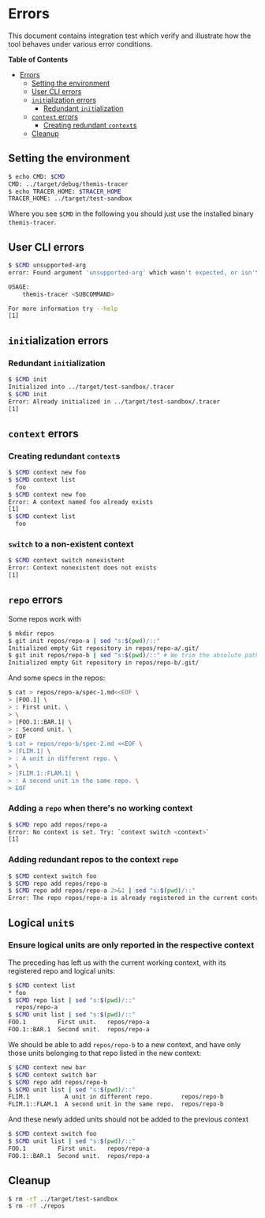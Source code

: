 # Errors

This document contains integration test which verify and illustrate how the tool
behaves under various error conditions.

<!-- markdown-toc start - Don't edit this section. Run M-x markdown-toc-refresh-toc -->
**Table of Contents**

- [Errors](#errors)
    - [Setting the environment](#setting-the-environment)
    - [User CLI errors](#user-cli-errors)
    - [`init`ialization errors](#initialization-errors)
        - [Redundant `init`ialization](#redundant-initialization)
    - [`context` errors](#context-errors)
        - [Creating redundant `context`s](#creating-redundant-contexts)
    - [Cleanup](#cleanup)

<!-- markdown-toc end -->

## Setting the environment

<!-- TODO replace by adding the executable to the path -->
<!-- $MDX set-CMD=../target/debug/themis-tracer,set-TRACER_HOME=../target/test-sandbox -->
```sh
$ echo CMD: $CMD
CMD: ../target/debug/themis-tracer
$ echo TRACER_HOME: $TRACER_HOME
TRACER_HOME: ../target/test-sandbox
```

Where you see `$CMD` in the following you should just use the installed binary
`themis-tracer`.

## User CLI errors

```sh
$ $CMD unsupported-arg
error: Found argument 'unsupported-arg' which wasn't expected, or isn't valid in this context

USAGE:
    themis-tracer <SUBCOMMAND>

For more information try --help
[1]
```

## `init`ialization errors

### Redundant `init`ialization

```sh
$ $CMD init
Initialized into ../target/test-sandbox/.tracer
$ $CMD init
Error: Already initialized in ../target/test-sandbox/.tracer
[1]
```

## `context` errors

### Creating redundant `context`s

```sh
$ $CMD context new foo
$ $CMD context list
  foo
$ $CMD context new foo
Error: A context named foo already exists
[1]
$ $CMD context list
  foo
```

### `switch` to a non-existent context

```sh
$ $CMD context switch nonexistent
Error: Context nonexistent does not exists
[1]
```

## `repo` errors

Some repos work with

```sh
$ mkdir repos
$ git init repos/repo-a | sed "s:$(pwd)/::"
Initialized empty Git repository in repos/repo-a/.git/
$ git init repos/repo-b | sed "s:$(pwd)/::" # We trim the absolute path prefix, for testing purposes
Initialized empty Git repository in repos/repo-b/.git/
```

And some specs in the repos:

```sh
$ cat > repos/repo-a/spec-1.md<<EOF \
> |FOO.1| \
> : First unit. \
> \
> |FOO.1::BAR.1| \
> : Second unit. \
> EOF
$ cat > repos/repo-b/spec-2.md <<EOF \
> |FLIM.1| \
> : A unit in different repo. \
> \
> |FLIM.1::FLAM.1| \
> : A second unit in the same repo. \
> EOF
```

### Adding a `repo` when there's no working context

```sh
$ $CMD repo add repos/repo-a
Error: No context is set. Try: `context switch <context>`
[1]
```

### Adding redundant repos to the context `repo`

```sh
$ $CMD context switch foo
$ $CMD repo add repos/repo-a
$ $CMD repo add repos/repo-a 2>&1 | sed "s:$(pwd)/::"
Error: The repo repos/repo-a is already registered in the current context
```

## Logical `unit`s

### Ensure logical units are only reported in the respective context

The preceding has left us with the current working context, with its registered
repo and logical units:

```sh
$ $CMD context list
* foo
$ $CMD repo list | sed "s:$(pwd)/::"
  repos/repo-a
$ $CMD unit list | sed "s:$(pwd)/::"
FOO.1         First unit.   repos/repo-a
FOO.1::BAR.1  Second unit.  repos/repo-a
```

We should be able to add `repos/repo-b` to a new context, and have only those
units belonging to that repo listed in the new context:

```sh
$ $CMD context new bar
$ $CMD context switch bar
$ $CMD repo add repos/repo-b
$ $CMD unit list | sed "s:$(pwd)/::"
FLIM.1          A unit in different repo.        repos/repo-b
FLIM.1::FLAM.1  A second unit in the same repo.  repos/repo-b
```

And these newly added units should not be added to the previous context

```sh
$ $CMD context switch foo
$ $CMD unit list | sed "s:$(pwd)/::" 
FOO.1         First unit.   repos/repo-a
FOO.1::BAR.1  Second unit.  repos/repo-a
```

<!-- FIXME: Remove need for this -->
## Cleanup

```sh
$ rm -rf ../target/test-sandbox
$ rm -rf ./repos
```
